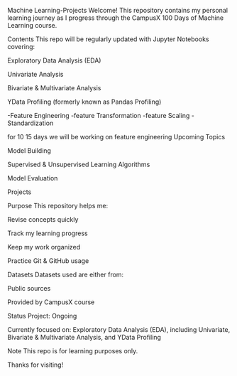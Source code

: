 Machine Learning-Projects
Welcome! This repository contains my personal learning journey as I progress through the CampusX 100 Days of Machine Learning course.

Contents
This repo will be regularly updated with Jupyter Notebooks covering:

Exploratory Data Analysis (EDA)

Univariate Analysis

Bivariate & Multivariate Analysis

YData Profiling (formerly known as Pandas Profiling)

-Feature Engineering
   -feature Transformation
     -feature Scaling
        -Standardization
   
for 10 15 days we will be working on feature engineering
Upcoming Topics

Model Building

Supervised & Unsupervised Learning Algorithms

Model Evaluation

Projects

Purpose
This repository helps me:

Revise concepts quickly

Track my learning progress

Keep my work organized

Practice Git & GitHub usage

Datasets
Datasets used are either from:

Public sources

Provided by CampusX course

Status
Project: Ongoing

Currently focused on: Exploratory Data Analysis (EDA), including Univariate, Bivariate & Multivariate Analysis, and YData Profiling

Note
This repo is for learning purposes only.

Thanks for visiting!
